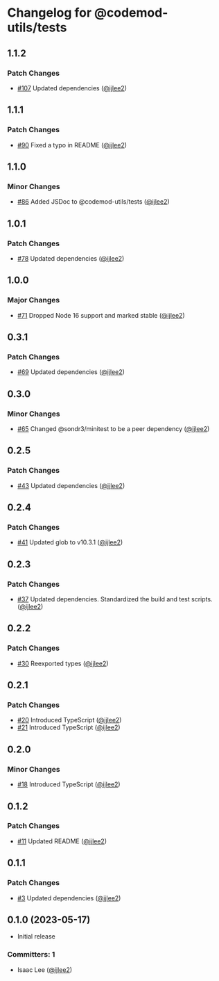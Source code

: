 # Changelog for @codemod-utils/tests

## 1.1.2

### Patch Changes

- [#107](https://github.com/ijlee2/codemod-utils/pull/107) Updated dependencies ([@ijlee2](https://github.com/ijlee2))

## 1.1.1

### Patch Changes

- [#90](https://github.com/ijlee2/codemod-utils/pull/90) Fixed a typo in README ([@ijlee2](https://github.com/ijlee2))

## 1.1.0

### Minor Changes

- [#86](https://github.com/ijlee2/codemod-utils/pull/86) Added JSDoc to @codemod-utils/tests ([@ijlee2](https://github.com/ijlee2))

## 1.0.1

### Patch Changes

- [#78](https://github.com/ijlee2/codemod-utils/pull/78) Updated dependencies ([@ijlee2](https://github.com/ijlee2))

## 1.0.0

### Major Changes

- [#71](https://github.com/ijlee2/codemod-utils/pull/71) Dropped Node 16 support and marked stable ([@ijlee2](https://github.com/ijlee2))

## 0.3.1

### Patch Changes

- [#69](https://github.com/ijlee2/codemod-utils/pull/69) Updated dependencies ([@ijlee2](https://github.com/ijlee2))

## 0.3.0

### Minor Changes

- [#65](https://github.com/ijlee2/codemod-utils/pull/65) Changed @sondr3/minitest to be a peer dependency ([@ijlee2](https://github.com/ijlee2))

## 0.2.5

### Patch Changes

- [#43](https://github.com/ijlee2/codemod-utils/pull/43) Updated dependencies ([@ijlee2](https://github.com/ijlee2))

## 0.2.4

### Patch Changes

- [#41](https://github.com/ijlee2/codemod-utils/pull/41) Updated glob to v10.3.1 ([@ijlee2](https://github.com/ijlee2))

## 0.2.3

### Patch Changes

- [#37](https://github.com/ijlee2/codemod-utils/pull/37) Updated dependencies. Standardized the build and test scripts. ([@ijlee2](https://github.com/ijlee2))

## 0.2.2

### Patch Changes

- [#30](https://github.com/ijlee2/codemod-utils/pull/30) Reexported types ([@ijlee2](https://github.com/ijlee2))

## 0.2.1

### Patch Changes

- [#20](https://github.com/ijlee2/codemod-utils/pull/20) Introduced TypeScript ([@ijlee2](https://github.com/ijlee2))
- [#21](https://github.com/ijlee2/codemod-utils/pull/21) Introduced TypeScript ([@ijlee2](https://github.com/ijlee2))

## 0.2.0

### Minor Changes

- [#18](https://github.com/ijlee2/codemod-utils/pull/18) Introduced TypeScript ([@ijlee2](https://github.com/ijlee2))

## 0.1.2

### Patch Changes

- [#11](https://github.com/ijlee2/codemod-utils/pull/11) Updated README ([@ijlee2](https://github.com/ijlee2))

## 0.1.1

### Patch Changes

- [#3](https://github.com/ijlee2/codemod-utils/pull/3) Updated dependencies ([@ijlee2](https://github.com/ijlee2))

## 0.1.0 (2023-05-17)

- Initial release

### Committers: 1

- Isaac Lee ([@ijlee2](https://github.com/ijlee2))

